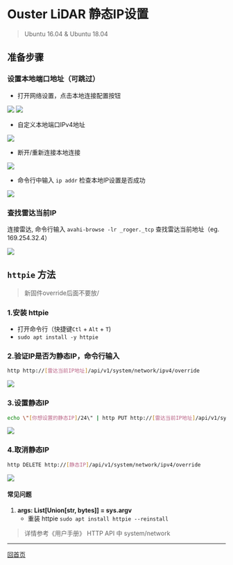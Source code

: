 # Ouster LiDAR 静态IP设置


> Ubuntu 16.04 & Ubuntu 18.04

## 准备步骤

### 设置本地端口地址（可跳过）

- 打开网络设置，点击本地连接配置按钮

![](./imgs/Network_setting_0.png)
![](./imgs/Network_setting_2_1.png)

- 自定义本地端口IPv4地址

![](./imgs/Network_setting_3.png)

- 断开/重新连接本地连接

![](./imgs/Network_setting_1.png)

- 命令行中输入 `ip addr` 检查本地IP设置是否成功

![](./imgs/Check_local_ip.png)

### 查找雷达当前IP

 连接雷达, 命令行输入 `avahi-browse -lr _roger._tcp` 查找雷达当前地址（eg. 169.254.32.4）

![](./imgs/avahi-browse.png)

## `httpie` 方法

> 新固件override后面不要放/

### 1.安装 httpie

- 打开命令行（快捷键`Ctl` + `Alt` + `T`)
- `sudo apt install -y httpie`

### 2.验证IP是否为静态IP，命令行输入

```bash
http http://[雷达当前IP地址]/api/v1/system/network/ipv4/override
```

![](./imgs/check_ip_status.png)

### 3.设置静态IP

```bash
echo \"[你想设置的静态IP]/24\" | http PUT http://[雷达当前IP地址]/api/v1/system/network/ipv4/override
```
![](./imgs/set_static_ipv4.png)

### 4.取消静态IP

```bash
http DELETE http://[静态IP]/api/v1/system/network/ipv4/override
```

![](./imgs/delete_static_ipv4.png)


 #### 常见问题

1. **args: List[Union[str, bytes]] = sys.argv**
    - 重装 httpie `sudo apt install httpie --reinstall`

> 详情参考《用户手册》 HTTP API 中 system/network

---
[回首页](README)